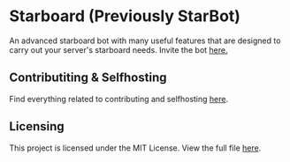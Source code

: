 # Starboard (Previously StarBot)
An advanced starboard bot with many useful features that are designed to carry out your server's starboard needs. Invite the bot [here.](https://discord.com/api/oauth2/authorize?client_id=984501396051214426&permissions=268512368&scope=bot%20applications.commands)

## Contributiting & Selfhosting
Find everything related to contributing and selfhosting [here](https://github.com/Otter-Bots/Starboard/blob/main/CONTRIBUTIONS.md).

## Licensing 
This project is licensed under the MIT License. View the full file [here](https://github.com/Otter-Bots/Starboard/blob/main/LICENSE).

